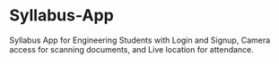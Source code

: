 # Syllabus-App

Syllabus App for Engineering Students with Login and Signup, Camera access for scanning documents, and Live location for attendance.
